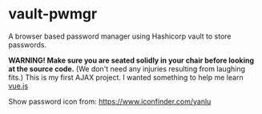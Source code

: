 # vault-pwmgr
A browser based password manager using Hashicorp vault to store passwords.

**WARNING! Make sure you are seated solidly in your chair before looking at the source code.**
(We don't need any injuries resulting from laughing fits.)
This is my first AJAX project. I wanted something to help me learn [vue.js](https://vuejs.org)

Show password icon from:
https://www.iconfinder.com/yanlu
